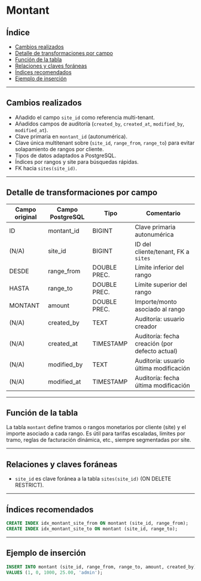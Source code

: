 # Montant

## Índice

* [Cambios realizados](#cambios-realizados)
* [Detalle de transformaciones por campo](#detalle-de-transformaciones-por-campo)
* [Función de la tabla](#función-de-la-tabla)
* [Relaciones y claves foráneas](#relaciones-y-claves-foráneas)
* [Índices recomendados](#índices-recomendados)
* [Ejemplo de inserción](#ejemplo-de-inserción)

---

## Cambios realizados

* Añadido el campo `site_id` como referencia multi-tenant.
* Añadidos campos de auditoría (`created_by`, `created_at`, `modified_by`, `modified_at`).
* Clave primaria en `montant_id` (autonumérica).
* Clave única multitenant sobre (`site_id`, `range_from`, `range_to`) para evitar solapamiento de rangos por cliente.
* Tipos de datos adaptados a PostgreSQL.
* Índices por rangos y site para búsquedas rápidas.
* FK hacia `sites(site_id)`.

---

## Detalle de transformaciones por campo

| Campo original | Campo PostgreSQL | Tipo         | Comentario                                     |
| -------------- | ---------------- | ------------ | ---------------------------------------------- |
| ID             | montant\_id      | BIGINT       | Clave primaria autonumérica                    |
| (N/A)          | site\_id         | BIGINT       | ID del cliente/tenant, FK a `sites`            |
| DESDE          | range\_from      | DOUBLE PREC. | Límite inferior del rango                      |
| HASTA          | range\_to        | DOUBLE PREC. | Límite superior del rango                      |
| MONTANT        | amount           | DOUBLE PREC. | Importe/monto asociado al rango                |
| (N/A)          | created\_by      | TEXT         | Auditoría: usuario creador                     |
| (N/A)          | created\_at      | TIMESTAMP    | Auditoría: fecha creación (por defecto actual) |
| (N/A)          | modified\_by     | TEXT         | Auditoría: usuario última modificación         |
| (N/A)          | modified\_at     | TIMESTAMP    | Auditoría: fecha última modificación           |

---

## Función de la tabla

La tabla `montant` define tramos o rangos monetarios por cliente (site) y el importe asociado a cada rango. Es útil para tarifas escaladas, límites por tramo, reglas de facturación dinámica, etc., siempre segmentadas por site.

---

## Relaciones y claves foráneas

* `site_id` es clave foránea a la tabla `sites(site_id)` (ON DELETE RESTRICT).

---

## Índices recomendados

```sql
CREATE INDEX idx_montant_site_from ON montant (site_id, range_from);
CREATE INDEX idx_montant_site_to ON montant (site_id, range_to);
```

---

## Ejemplo de inserción

```sql
INSERT INTO montant (site_id, range_from, range_to, amount, created_by)
VALUES (1, 0, 1000, 25.00, 'admin');
```
